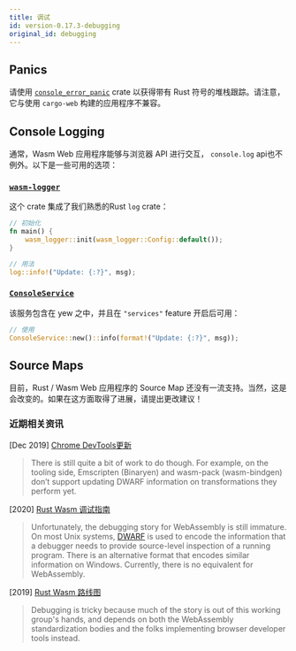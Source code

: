 ```yaml
---
title: 调试
id: version-0.17.3-debugging
original_id: debugging
---
```


## Panics

请使用 [`console_error_panic`](https://github.com/rustwasm/console_error_panic_hook) crate 以获得带有 Rust 符号的堆栈跟踪。请注意，它与使用 `cargo-web` 构建的应用程序不兼容。

## Console Logging

通常，Wasm Web 应用程序能够与浏览器 API 进行交互， `console.log` api也不例外。以下是一些可用的选项：

### [`wasm-logger`](https://crates.io/crates/wasm-logger)

这个 crate 集成了我们熟悉的Rust `log` crate：

```rust
// 初始化
fn main() {
    wasm_logger::init(wasm_logger::Config::default());
}

// 用法
log::info!("Update: {:?}", msg);
```

### [`ConsoleService`](https://docs.rs/yew/latest/yew/services/console/struct.ConsoleService.html)

该服务包含在 yew 之中，并且在 `"services"` feature 开启后可用：

```rust
// 使用
ConsoleService::new()::info(format!("Update: {:?}", msg));
```

## Source Maps

目前，Rust / Wasm Web 应用程序的 Source Map 还没有一流支持。当然，这是会改变的。如果在这方面取得了进展，请提出更改建议！

### 近期相关资讯

[Dec 2019] [Chrome DevTools更新](https://developers.google.com/web/updates/2019/12/webassembly#the_future)

> There is still quite a bit of work to do though. For example, on the tooling side, Emscripten (Binaryen) and wasm-pack (wasm-bindgen) don’t support updating DWARF information on transformations they perform yet.

[2020] [ Rust Wasm 调试指南](https://rustwasm.github.io/book/reference/debugging.html#using-a-debugger)

> Unfortunately, the debugging story for WebAssembly is still immature. On most Unix systems, [DWARF](http://dwarfstd.org/) is used to encode the information that a debugger needs to provide source-level inspection of a running program. There is an alternative format that encodes similar information on Windows. Currently, there is no equivalent for WebAssembly.

[2019] [ Rust Wasm 路线图 ](https://rustwasm.github.io/rfcs/007-2019-roadmap.html#debugging)

> Debugging is tricky because much of the story is out of this working group's hands, and depends on both the WebAssembly standardization bodies and the folks implementing browser developer tools instead.
